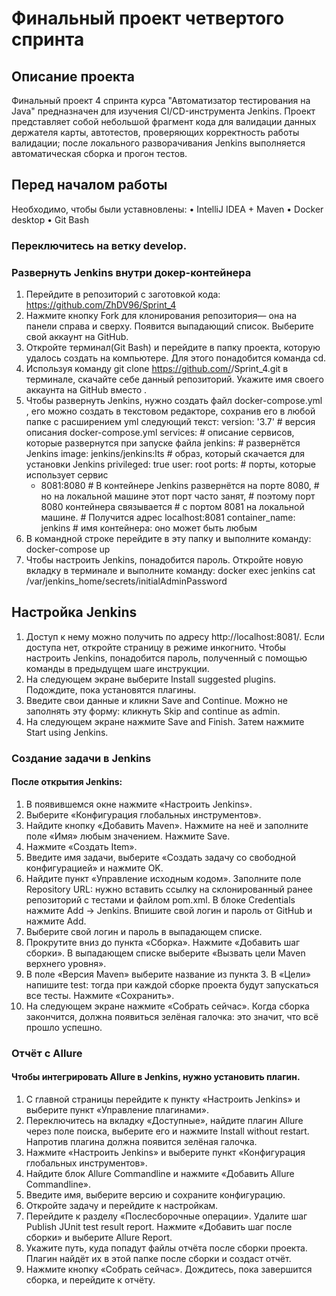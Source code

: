 Финальный проект четвертого спринта 
====
## Описание проекта
Финальный проект 4 спринта курса "Автоматизатор тестирования на Java" предназначен для изучения CI/CD-инструмента Jenkins. Проект представляет собой небольшой фрагмент кода для валидации данных держателя карты, автотестов, проверяющих корректность работы валидации; после локального разворачивания Jenkins выполняется автоматическая сборка и прогон тестов. 

## Перед началом работы
Необходимо, чтобы были уставновлены:
•	IntelliJ IDEA + Maven
•	Docker desktop 
•	Git Bash
### Переключитесь на ветку develop.
### Развернуть Jenkins внутри докер-контейнера
1.	Перейдите в репозиторий с заготовкой кода: https://github.com/ZhDV96/Sprint_4
2.	Нажмите кнопку Fork для клонирования репозитория— она на панели справа и сверху. Появится выпадающий список. Выберите свой аккаунт на GitHub.
3.	Откройте терминал(Git Bash) и перейдите в папку проекта, которую удалось создать на компьютере. Для этого понадобится команда cd.
4.	Используя команду git clone https://github.com/<username>/Sprint_4.git в терминале, скачайте себе данный репозиторий. Укажите имя своего аккаунта на GitHub вместо <username>.
5.	Чтобы развернуть Jenkins, нужно создать файл docker-compose.yml , его можно создать в текстовом редакторе, сохранив его в любой папке с расширением yml следующий текст:
version: '3.7' # версия описания docker-compose.yml
services: # описание сервисов, которые развернутся при запуске файла
  jenkins: # развернётся Jenkins
    image: jenkins/jenkins:lts # образ, который скачается для установки Jenkins
    privileged: true
    user: root
    ports: # порты, которые использует сервис
      - 8081:8080 # В контейнере Jenkins развернётся на порте 8080,
                  # но на локальной машине этот порт часто занят, 
                  # поэтому порт 8080 контейнера связывается
                  # с портом 8081 на локальной машине. 
                  # Получится адрес localhost:8081
    container_name: jenkins # имя контейнера: оно может быть любым
6.	В командной строке перейдите в эту папку и выполните команду:
docker-compose up
7.	Чтобы настроить Jenkins, понадобится пароль. Откройте новую вкладку в терминале и выполните команду:
docker exec jenkins cat /var/jenkins_home/secrets/initialAdminPassword
## Настройка Jenkins
1.	Доступ к нему можно получить по адресу http://localhost:8081/. Если доступа нет, откройте страницу в режиме инкогнито. Чтобы настроить Jenkins, понадобится пароль, полученный с помощью команды в предыдущем шаге инструкции.
2.	На следующем экране выберите Install suggested plugins. Подождите, пока установятся плагины.
3.	Введите свои данные и кликни Save and Continue. Можно не заполнять эту форму: кликнуть Skip and continue as admin.
4.	На следующем экране нажмите Save and Finish. Затем нажмите Start using Jenkins.
### Создание задачи в Jenkins
#### После открытия Jenkins:
1.	В появившемся окне нажмите «Настроить Jenkins».
2.	Выберите «Конфигурация глобальных инструментов».
3.	Найдите кнопку «Добавить Maven». Нажмите на неё и заполните поле «Имя» любым значением. Нажмите Save.
4.	Нажмите «Создать Item».
5.	Введите имя задачи, выберите «Создать задачу со свободной конфигурацией» и нажмите OK.
6.	Найдите пункт «Управление исходным кодом». Заполните поле Repository URL: нужно вставить ссылку на склонированный ранее репозиторий с тестами и файлом pom.xml. В блоке Credentials нажмите Add → Jenkins. Впишите свой логин и пароль от GitHub и нажмите Add.
7.	Выберите свой логин и пароль в выпадающем списке.
8.	Прокрутите вниз до пункта «Сборка». Нажмите «Добавить шаг сборки». В выпадающем списке выберите «Вызвать цели Maven верхнего уровня».
9.	В поле «Версия Maven» выберите название из пункта 3. В «Цели» напишите test: тогда при каждой сборке проекта будут запускаться все тесты. Нажмите «Сохранить».
10.	На следующем экране нажмите «Собрать сейчас».
Когда сборка закончится, должна появиться зелёная галочка: это значит, что всё прошло успешно.
### Отчёт с Allure
#### Чтобы интегрировать Allure в Jenkins, нужно установить плагин.
1.	С главной страницы перейдите к пункту «Настроить Jenkins» и выберите пункт «Управление плагинами».
2.	Переключитесь на вкладку «Доступные», найдите плагин Allure через поле поиска, выберите его и нажмите Install without restart. Напротив плагина должна появится зелёная галочка.
3.	Нажмите «Настроить Jenkins» и выберите пункт «Конфигурация глобальных инструментов». 
4.	Найдите блок Allure Commandline и нажмите «Добавить Allure Commandline».
5.	Введите имя, выберите версию и сохраните конфигурацию.
6.	Откройте задачу и перейдите к настройкам.
7.	Перейдите к разделу «Послесборочные операции». Удалите шаг Publish JUnit test result report. Нажмите «Добавить шаг после сборки» и выберите Allure Report.
8.	Укажите путь, куда попадут файлы отчёта после сборки проекта. Плагин найдёт их в этой папке после сборки и создаст отчёт.
9.	Нажмите кнопку «Собрать сейчас». Дождитесь, пока завершится сборка, и перейдите к отчёту.


